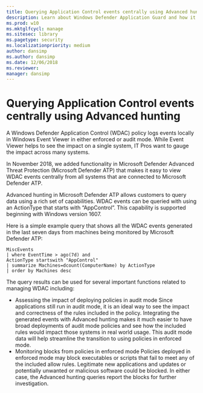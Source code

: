 ```yaml
---
title: Querying Application Control events centrally using Advanced hunting   (Windows 10)
description: Learn about Windows Defender Application Guard and how it helps to combat malicious content and malware out on the Internet.
ms.prod: w10
ms.mktglfcycl: manage
ms.sitesec: library
ms.pagetype: security
ms.localizationpriority: medium
author: dansimp
ms.author: dansimp
ms.date: 12/06/2018
ms.reviewer: 
manager: dansimp
---
```


# Querying Application Control events centrally using Advanced hunting  

A Windows Defender Application Control (WDAC) policy logs events locally in Windows Event Viewer in either enforced or audit mode. 
While Event Viewer helps to see the impact on a single system, IT Pros want to gauge the impact across many systems. 

In November 2018, we added functionality in Microsoft Defender Advanced Threat Protection (Microsoft Defender ATP) that makes it easy to view WDAC events centrally from all systems that are connected to Microsoft Defender ATP. 

Advanced hunting in Microsoft Defender ATP allows customers to query data using a rich set of capabilities. WDAC events can be queried with using an ActionType that starts with “AppControl”. 
This capability is supported beginning with Windows version 1607.

Here is a simple example query that shows all the WDAC events generated in the last seven days from machines being monitored by Microsoft Defender ATP:

```
MiscEvents
| where EventTime > ago(7d) and
ActionType startswith "AppControl"
| summarize Machines=dcount(ComputerName) by ActionType
| order by Machines desc
```

The query results can be used for several important functions related to managing WDAC including:

- Assessing the impact of deploying policies in audit mode 
  Since applications still run in audit mode, it is an ideal way to see the impact and correctness of the rules included in the policy. Integrating the generated events with Advanced hunting makes it much easier to have broad deployments of audit mode policies and see how the included rules would impact those systems in real world usage. This audit mode data will help streamline the transition to using policies in enforced mode.
- Monitoring blocks from policies in enforced mode
  Policies deployed in enforced mode may block executables or scripts that fail to meet any of the included allow rules. Legitimate new applications and updates or potentially unwanted or malicious software could be blocked. In either case, the Advanced hunting queries report the blocks for further investigation. 
